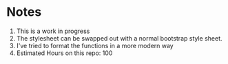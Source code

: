 # Notes
1. This is a work in progress
2. The stylesheet can be swapped out with a normal bootstrap style sheet.
3. I've tried to format the functions in a more modern way
4. Estimated Hours on this repo: 100
